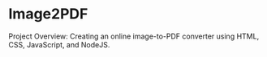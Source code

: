 # Image2PDF
Project Overview: Creating an online image-to-PDF converter using HTML, CSS, JavaScript, and NodeJS.
